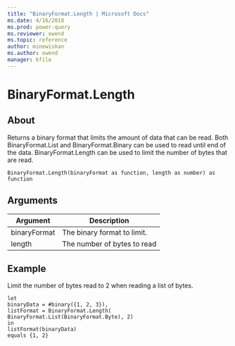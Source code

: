 ```yaml
---
title: "BinaryFormat.Length | Microsoft Docs"
ms.date: 4/16/2018
ms.prod: power-query
ms.reviewer: owend
ms.topic: reference
author: minewiskan
ms.author: owend
manager: kfile
---
```

# BinaryFormat.Length

  
## About  
Returns a binary format that limits the amount of data that can be read.  Both BinaryFormat.List and BinaryFormat.Binary can be used to read until end of the data.  BinaryFormat.Length can be used to limit the number of bytes that are read.  
  
```  
BinaryFormat.Length(binaryFormat as function, length as number) as function  
```  
  
## Arguments  
  
|Argument|Description|  
|------------|---------------|  
|binaryFormat|The binary format to limit.|  
|length|The number of bytes to read|  
  
## Example  
Limit the number of bytes read to 2 when reading a list of bytes.  
  
```  
let  
binaryData = #binary({1, 2, 3}),  
listFormat = BinaryFormat.Length(  
BinaryFormat.List(BinaryFormat.Byte), 2)  
in  
listFormat(binaryData)   
equals {1, 2}  
```  
